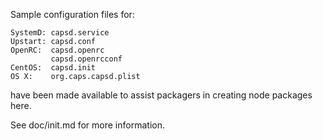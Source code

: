 Sample configuration files for:
```
SystemD: capsd.service
Upstart: capsd.conf
OpenRC:  capsd.openrc
         capsd.openrcconf
CentOS:  capsd.init
OS X:    org.caps.capsd.plist
```
have been made available to assist packagers in creating node packages here.

See doc/init.md for more information.
